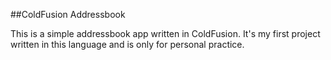 ##ColdFusion Addressbook

This is a simple addressbook app written in ColdFusion. It's my first project written in this language and is only for personal practice.